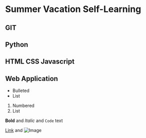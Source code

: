 # Summer Vacation Self-Learning
## GIT

## Python

## HTML CSS Javascript

## Web Application




- Bulleted
- List

1. Numbered
2. List

**Bold** and _Italic_ and `Code` text

[Link](url) and ![Image](src)
```
